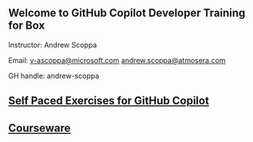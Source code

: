 ## Welcome to GitHub Copilot Developer Training for Box 

Instructor: Andrew Scoppa

Email: v-ascoppa@microsoft.com andrew.scoppa@atmosera.com

GH handle:  andrew-scoppa

## [Self Paced Exercises for GitHub Copilot](https://github.com/Atmosera-CoPilot-Dev/self-paced)


## [Courseware](https://github.com/Atmosera-CoPilot-Dev/self-paced/blob/main/en-v2-github-copilot-developer.pdf)











